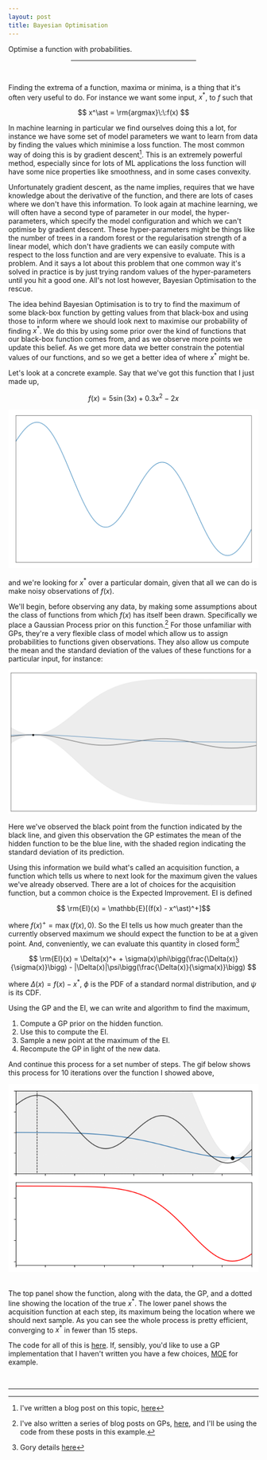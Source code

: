 ```yaml
---
layout: post
title: Bayesian Optimisation
---
```


Optimise a function with probabilities.

<center><hr style="width:50%"></center>
<br>

Finding the extrema of a function, maxima or minima, is a thing that it's often very useful to do. For instance we want some input, $x^\ast$, to $f$ such that

$$
x^\ast = \rm{argmax}\:\:f(x)
$$

In machine learning in particular we find ourselves doing this a lot, for instance we have some set of model parameters we want to learn from data by finding the values which minimise a loss function. The most common way of doing this is by gradient descent[^1]. This is an extremely powerful method, especially since for lots of ML applications the loss function will have some nice properties like smoothness, and in some cases convexity. 

Unfortunately gradient descent, as the name implies, requires that we have knowledge about the derivative of the function, and there are lots of cases where we don't have this information. To look again at machine learning, we will often have a second type of parameter in our model, the hyper-parameters, which specify the model configuration and which we can't optimise by gradient descent. These hyper-parameters might be things like the number of trees in a random forest or the regularisation strength of a linear model, which don't have gradients we can easily compute with respect to the loss function and are very expensive to evaluate. This is a problem. And it says a lot about this problem that one common way it's solved in practice is by just trying random values of the hyper-parameters until you hit a good one. All's not lost however, Bayesian Optimisation to the rescue.

The idea behind Bayesian Optimisation is to try to find the maximum of some black-box function by getting values from that black-box and using those to inform where we should look next to maximise our probability of finding $x^\ast$. We do this by using some prior over the kind of functions that our black-box function comes from, and as we observe more points we update this belief. As we get more data we better constrain the potential values of our functions, and so we get a better idea of where $x^\ast$ might be. 

Let's look at a concrete example. Say that we've got this function that I just made up,

$$
f(x) = 5 \sin(3x) + 0.3x^2 - 2x
$$

![fx](/images/bayesopt/fx.png)
<br>

and we're looking for $x^\ast$ over a particular domain, given that all we can do is make noisy observations of $f(x)$.

We'll begin, before observing any data, by making some assumptions about the class of functions from which $f(x)$ has itself been drawn. Specifically we place a Gaussian Process prior on this function.[^2] For those unfamiliar with GPs, they're a very flexible class of model which allow us to assign probabilities to functions given observations. They also allow us compute the mean and the standard deviation of the values of these functions for a particular input, for instance:

![gp](/images/bayesopt/gp.png)
<br>

Here we've observed the black point from the function indicated by the black line, and given this observation the GP estimates the mean of the hidden function to be the blue line, with the shaded region indicating the standard deviation of its prediction.

Using this information we build what's called an acquisition function, a function which tells us where to next look for the maximum given the values we've already observed. There are a lot of choices for the acquisition function, but a common choice is the Expected Improvement. EI is defined

$$
\rm{EI}(x) = \mathbb{E}[(f(x) - x^\ast)^+]$$  

where $f(x)^+ = \max(f(x), 0)$. So the EI tells us how much greater than the currently observed maximum we should expect the function to be at a given point. And, conveniently, we can evaluate this quantity in closed form[^3]

$$
\rm{EI}(x) = \Delta(x)^+ + \sigma(x)\phi\bigg(\frac{\Delta(x)}{\sigma(x)}\bigg) - |\Delta(x)|\psi\bigg(\frac{\Delta(x)}{\sigma(x)}\bigg)
$$

where $\Delta(x) = f(x) - x^\ast$, $\phi$ is the PDF of a standard normal distribution, and $\psi$ is its CDF. 

Using the GP and the EI, we can write and algorithm to find the maximum,

1. Compute a GP prior on the hidden function.
2. Use this to compute the EI.
3. Sample a new point at the maximum of the EI.
4. Recompute the GP in light of the new data.

And continue this process for a set number of steps. The gif below shows this process for 10 iterations over the function I showed above, 

<center>
<img src="/images/bayesopt/animated.gif">
</center>
<br>

The top panel show the function, along with the data, the GP, and a dotted line showing the location of the true $x^\ast$. The lower panel shows the acquisition function at each step, its maximum being the location where we should next sample. As you can see the whole process is pretty efficient, converging to $x^\ast$ in fewer than 15 steps.

The code for all of this is [here](https://github.com/neal-o-r/bayesopt). If, sensibly, you'd like to use a GP implementation that I haven't written you have a few choices, [MOE](https://github.com/Yelp/MOE) for example. 

<br>

---

[^1]: I've written a blog post on this topic, [here](https://n-o-r.xyz/2018/11/20/hill-walker.html)
 
[^2]: I've also written a series of blog posts on GPs, [here](https://n-o-r.xyz/2018/05/08/gp1.html), and I'll be using the code from these posts in this example.

[^3]: Gory details [here](http://www.ressources-actuarielles.net/EXT/ISFA/1226.nsf/0/f84f7ac703bf5862c12576d8002f5259/$FILE/Jones98.pdf)
















